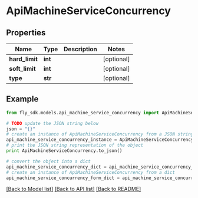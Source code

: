 # ApiMachineServiceConcurrency


## Properties

Name | Type | Description | Notes
------------ | ------------- | ------------- | -------------
**hard_limit** | **int** |  | [optional] 
**soft_limit** | **int** |  | [optional] 
**type** | **str** |  | [optional] 

## Example

```python
from fly_sdk.models.api_machine_service_concurrency import ApiMachineServiceConcurrency

# TODO update the JSON string below
json = "{}"
# create an instance of ApiMachineServiceConcurrency from a JSON string
api_machine_service_concurrency_instance = ApiMachineServiceConcurrency.from_json(json)
# print the JSON string representation of the object
print ApiMachineServiceConcurrency.to_json()

# convert the object into a dict
api_machine_service_concurrency_dict = api_machine_service_concurrency_instance.to_dict()
# create an instance of ApiMachineServiceConcurrency from a dict
api_machine_service_concurrency_form_dict = api_machine_service_concurrency.from_dict(api_machine_service_concurrency_dict)
```
[[Back to Model list]](../README.md#documentation-for-models) [[Back to API list]](../README.md#documentation-for-api-endpoints) [[Back to README]](../README.md)



